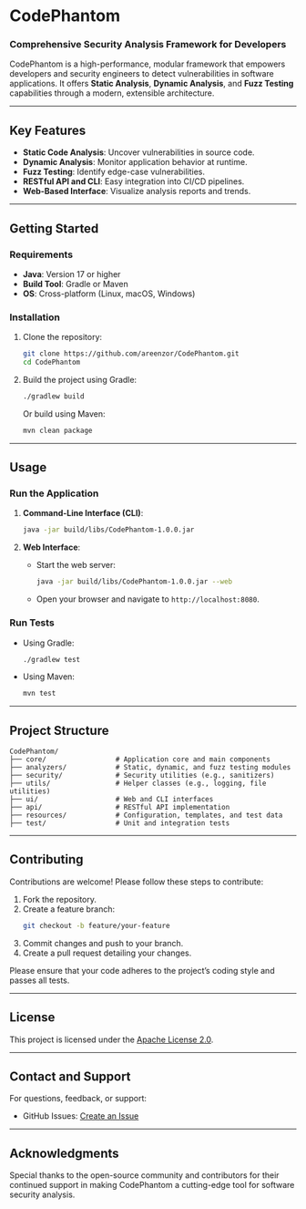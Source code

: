 # CodePhantom  

### **Comprehensive Security Analysis Framework for Developers**  

CodePhantom is a high-performance, modular framework that empowers developers and security engineers to detect vulnerabilities in software applications. It offers **Static Analysis**, **Dynamic Analysis**, and **Fuzz Testing** capabilities through a modern, extensible architecture.  

---

## **Key Features**  
- **Static Code Analysis**: Uncover vulnerabilities in source code.  
- **Dynamic Analysis**: Monitor application behavior at runtime.  
- **Fuzz Testing**: Identify edge-case vulnerabilities.  
- **RESTful API and CLI**: Easy integration into CI/CD pipelines.  
- **Web-Based Interface**: Visualize analysis reports and trends.  

---

## **Getting Started**  

### **Requirements**  
- **Java**: Version 17 or higher  
- **Build Tool**: Gradle or Maven  
- **OS**: Cross-platform (Linux, macOS, Windows)  

### **Installation**  
1. Clone the repository:  
    ```bash
    git clone https://github.com/areenzor/CodePhantom.git
    cd CodePhantom
    ```  

2. Build the project using Gradle:  
    ```bash
    ./gradlew build
    ```  
    Or build using Maven:  
    ```bash
    mvn clean package
    ```  

---

## **Usage**  

### **Run the Application**  
1. **Command-Line Interface (CLI)**:  
    ```bash
    java -jar build/libs/CodePhantom-1.0.0.jar
    ```  

2. **Web Interface**:  
    - Start the web server:  
        ```bash
        java -jar build/libs/CodePhantom-1.0.0.jar --web
        ```  
    - Open your browser and navigate to `http://localhost:8080`.  

### **Run Tests**  
- Using Gradle:  
    ```bash
    ./gradlew test
    ```  
- Using Maven:  
    ```bash
    mvn test
    ```  

---

## **Project Structure**  
```
CodePhantom/  
├── core/                 # Application core and main components  
├── analyzers/            # Static, dynamic, and fuzz testing modules  
├── security/             # Security utilities (e.g., sanitizers)  
├── utils/                # Helper classes (e.g., logging, file utilities)  
├── ui/                   # Web and CLI interfaces  
├── api/                  # RESTful API implementation  
├── resources/            # Configuration, templates, and test data  
├── test/                 # Unit and integration tests  
```  

---

## **Contributing**  

Contributions are welcome! Please follow these steps to contribute:  
1. Fork the repository.  
2. Create a feature branch:  
    ```bash
    git checkout -b feature/your-feature
    ```  
3. Commit changes and push to your branch.  
4. Create a pull request detailing your changes.  

Please ensure that your code adheres to the project’s coding style and passes all tests.  

---

## **License**  
This project is licensed under the [Apache License 2.0](LICENSE).  

---

## **Contact and Support**  
For questions, feedback, or support:  
- GitHub Issues: [Create an Issue](https://github.com/areenzor/CodePhantom/issues)  

---

## **Acknowledgments**  
Special thanks to the open-source community and contributors for their continued support in making CodePhantom a cutting-edge tool for software security analysis.
